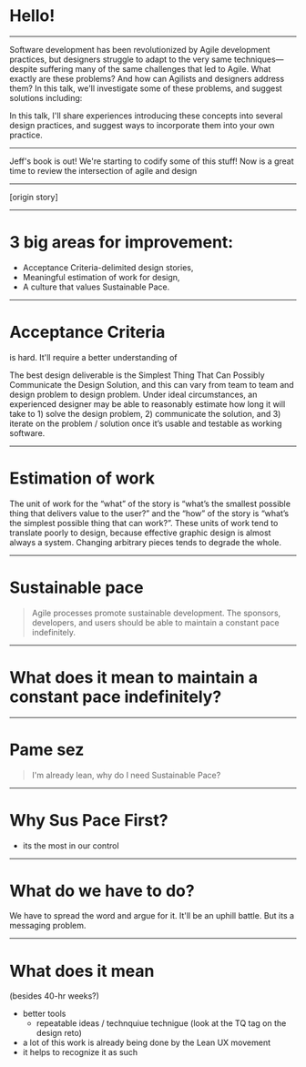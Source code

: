 # Hello!

---


Software development has been revolutionized by Agile development practices, but designers struggle to adapt to the very same techniques—despite suffering many of the same challenges that led to Agile. What exactly are these problems? And how can Agilists and designers address them? In this talk, we'll investigate some of these problems, and suggest solutions including:


In this talk, I'll share experiences introducing these concepts into several design practices, and suggest ways to incorporate them into your own practice.

---

Jeff's book is out! We're starting to codify some of this stuff! Now is a great time to review the intersection of agile and design

---

[origin story]

---

# 3 big areas for improvement:

- Acceptance Criteria-delimited design stories,
- Meaningful estimation of work for design,
- A culture that values Sustainable Pace.

---

# Acceptance Criteria

is hard. It'll require a better understanding of

The best design deliverable is the Simplest Thing That Can Possibly Communicate the Design Solution, and this can vary from team to team and design problem to design problem. Under ideal circumstances, an experienced designer may be able to reasonably estimate how long it will take to 1) solve the design problem, 2) communicate the solution, and 3) iterate on the problem / solution once it’s usable and testable as working software.

---

# Estimation of work

The unit of work for the “what” of the story is “what’s the smallest possible thing that delivers value to the user?” and the “how” of the story is “what’s the simplest possible thing that can work?”. These units of work tend to translate poorly to design, because effective graphic design is almost always a system. Changing arbitrary pieces tends to degrade the whole.


---

# Sustainable pace

> Agile processes promote sustainable development.
The sponsors, developers, and users should be able
to maintain a constant pace indefinitely.

---

# What does it mean to maintain a constant pace indefinitely?

---

# Pame sez

> I'm already lean, why do I need Sustainable Pace?

---

# Why Sus Pace First?

- its the most in our control

---
# What do we have to do?

We have to spread the word and argue for it. It'll be an uphill battle. But its a messaging problem.

---

# What does it mean
(besides 40-hr weeks?)
- better tools
	- repeatable ideas / technquiue technigue (look at the TQ tag on the design reto)
- a lot of this work is already being done by the Lean UX movement
- it helps to recognize it as such




